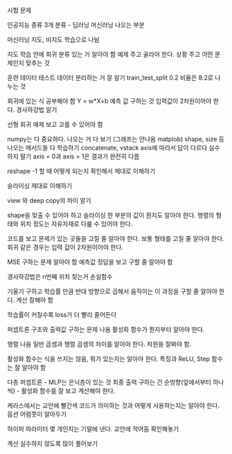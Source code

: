 시험 문제

인공지능 종류 3개 분류 - 딥러닝 머신러닝 나오는 부분

머신러닝 지도, 비지도 학습으로 나뉨

지도 학습 안에 회귀 분류 있는 거 알아야 함
예제 주고 골라야 한다.
상황 주고 어떤 문제인지 맞추는 것

훈련 데이터 테스트 데이터 분리하는 거 잘 알기
train_test_split 0.2 비율은 8:2로 나누는 것

회귀에 있는 식 공부해야 함 Y = w*X+b 예측 값 구하는 것 입력값이 2차원이어야 한다.
경사하강법 알기

선형 회귀 예제 보고 고를 수 있어야 함

numpy는 다 중요하다. 나오는 거 다 보기 (그래프는 안나옴 matplob)
shape, size 등 나오는 메서드들 다 학습하기
concatenate, vstack axis에 따라서 답이 다르다 실수하지 말기
axis = 0과 axis = 1은 결과가 완전히 다름

reshape -1 할 때 어떻게 되는지 확인해서 제대로 이해하기

슬라이싱 제대로 이해하기

view 와 deep copy의 차이 알기

shape을 맞출 수 있어야 하고 슬라이싱 한 부분의 값이 뭔지도 알아야 한다.
행렬의 형태와 위치 정도는 자유자재로 다룰 수 있어야 한다.

코드를 보고 문제가 있는 곳들을 고칠 줄 알아야 한다. 보통 형태를 고칠 줄 알아야 한다.
회귀 같은 경우는 입력 값이 2차원이어야 한다.

MSE 구하는 문제 알아야 함
예측값 정답을 보고 구할 줄 알아야 함

경사하강법은 n번째 위치 찾는거
손실함수 

기울기 구하고 학습률 만큼 반대 방향으로 곱해서 움직이는 이 과정을 구할 줄 알아야 한다.
계산 잘해야 함

학습률이 커질수록 loss가 더 빨리 줄어든다

퍼셉트론 구조와 출력값 구하는 문제 나옴
활성화 함수가 뭔지부터 알아야 한다.

행렬 나옴 일반 곱셈과 행렬 곱셈의 차이를 알아야 한다. 차원을 잘봐야 함.

활성화 함수는 식을 쓰지는 않음, 뭐가 있는지는 알아야 한다.
특징과 ReLU, Step 함수는 잘 알아야 함

다층 퍼셉트론 - MLP는 은닉층이 있는 것
최종 출력 구하는 건 순방향(앞에서부터 하나씩) - 활성화 함수를 잘 보고 계산해야 한다.

케라스에서는 교안에 빨간색 코드가 의미하는 것과 어떻게 사용하는지는 알아야 한다.
옵션 어렴풋이 알아두기

하이퍼 파라미터 몇 개인지는 기말에 낸다. 교안에 적어둠 확인해놓기

계산 실수하지 않도록 많이 풀어보기